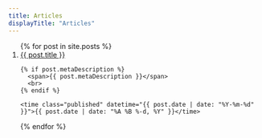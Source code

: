 ```yaml
---
title: Articles
displayTitle: "Articles"
---
```



<ol class="c-Index">
{% for post in site.posts %}
  <li class="c-Index--Item">
    <a href="/86{{ post.url }}" title="{{ post.title }}">
      {{ post.title }}
    </a>
    <br>

    {% if post.metaDescription %}
      <span>{{ post.metaDescription }}</span>
      <br>
    {% endif %}

    <time class="published" datetime="{{ post.date | date: "%Y-%m-%d" }}">{{ post.date | date: "%A %B %-d, %Y" }}</time>
  </li>
{% endfor %}
</ol>
